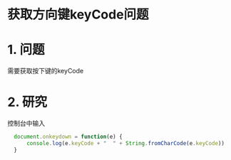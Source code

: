 # 获取方向键keyCode问题

# 1. 问题

需要获取按下键的keyCode

# 2. 研究

控制台中输入

```javascript
  document.onkeydown = function(e) {
      console.log(e.keyCode + "  " + String.fromCharCode(e.keyCode))
  }
```